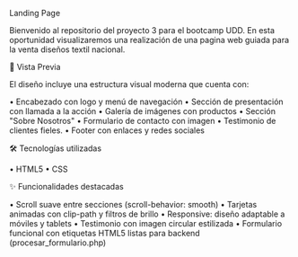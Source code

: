 Landing Page

Bienvenido al repositorio del proyecto 3 para el bootcamp UDD. En esta oportunidad visualizaremos una realización de una pagina web guiada para la venta diseños textil nacional.


📸 Vista Previa

El diseño incluye una estructura visual moderna que cuenta con:

•	Encabezado con logo y menú de navegación
•	Sección de presentación con llamada a la acción
•	Galería de imágenes con productos
•	Sección "Sobre Nosotros"
•	Formulario de contacto con imagen
•	Testimonio de clientes fieles.
•	Footer con enlaces y redes sociales


🛠 Tecnologías utilizadas

•	HTML5
•	CSS


✨ Funcionalidades destacadas

•	Scroll suave entre secciones (scroll-behavior: smooth)
•	Tarjetas animadas con clip-path y filtros de brillo
•	Responsive: diseño adaptable a móviles y tablets
•	Testimonio con imagen circular estilizada
•	Formulario funcional con etiquetas HTML5 listas para backend (procesar_formulario.php)
